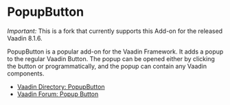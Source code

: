 PopupButton
===========

*Important:* This is a fork that currently supports this Add-on for the released Vaadin 8.1.6.


PopupButton is a popular add-on for the Vaadin Framework. It adds a popup to the regular Vaadin Button. The popup can be opened either by clicking the button or programmatically, and the popup can contain any Vaadin components.

 * [Vaadin Directory: PopupButton](https://vaadin.com/addon/popupbutton)
 * [Vaadin Forum: Popup Button](https://vaadin.com/forum/#!/thread/118566/118565)
